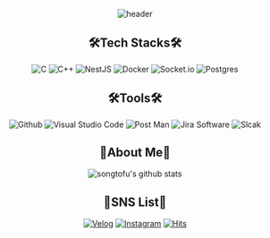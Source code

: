 
<div align="center">

![header](https://capsule-render.vercel.app/api?type=waving&color=auto&height=300&section=header&text=Welcome%20&desc=YeJin's%20Github&fontSize=50)

  ## 🛠Tech Stacks🛠



  ![C](https://img.shields.io/badge/c-A8B9CC.svg?style=for-the-badge&logo=c&logoColor=white)
  ![C++](https://img.shields.io/badge/c++-00599C.svg?style=for-the-badge&logo=C%2B%2B&logoColor=white)
  ![NestJS](https://img.shields.io/badge/NestJS-E0234E.svg?style=for-the-badge&logo=NestJS&logoColor=white)
  ![Docker](https://img.shields.io/badge/Docker-2496ED.svg?style=for-the-badge&logo=Docker&logoColor=white)
  ![Socket.io](https://img.shields.io/badge/Socket.io-010101.svg?style=for-the-badge&logo=Socket.io&logoColor=white)
  ![Postgres](https://img.shields.io/badge/postgres-%23316192.svg?style=for-the-badge&logo=postgresql&logoColor=white)


  ## 🛠Tools🛠


  ![Github](https://img.shields.io/badge/github-181717.svg?style=for-the-badge&logo=Github&logoColor=white)
  ![Visual Studio Code](https://img.shields.io/badge/visual%20Studio%20Code-007ACC.svg?style=for-the-badge&logo=visual%20Studio%20Code&logoColor=white)
  ![Post Man](https://img.shields.io/badge/Postman-FF6C37.svg?style=for-the-badge&logo=Postman&logoColor=white)
  ![Jira Software](https://img.shields.io/badge/Jira%20Software-0052CC.svg?style=for-the-badge&logo=Jira%20Software&logoColor=white) 
  ![Slcak](https://img.shields.io/badge/slack-4A154B.svg?style=for-the-badge&logo=slack&logoColor=white) 

  ## 🍒About Me🍒


  ![songtofu's github stats](https://github-readme-stats.vercel.app/api?username=songtofu&show_icons=true)



  ##  📝SNS List📝


  [![Velog](https://img.shields.io/badge/velog-20C997.svg?style=for-the-badge&logo=velog&logoColor=white&link=https://velog.io/@songtofu)](https://velog.io/@songtofu)
  [![Instagram](https://img.shields.io/badge/Instagram-E4405F.svg?style=for-the-badge&logo=Instagram&logoColor=white&link=https://www.instagram.com/yes_real__s/)](https://www.instagram.com/yes_real__s/)
  [![Hits](https://hits.seeyoufarm.com/api/count/incr/badge.svg?url=https%3A%2F%2Fgithub.com%2FSongTofu&count_bg=%23E7CBE7&title_bg=%23B6B6B6&icon=&icon_color=%23E7E7E7&title=hits&edge_flat=false)](https://hits.seeyoufarm.com)
  </div>
